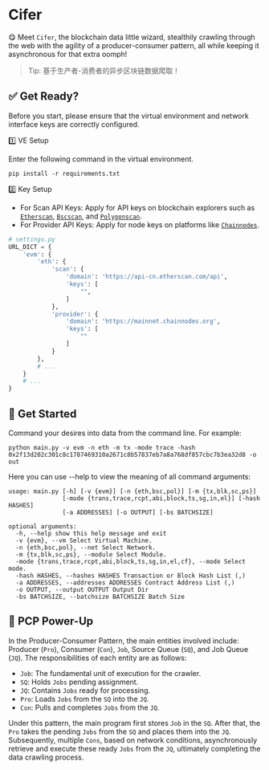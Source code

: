 # Cifer

😋 Meet `Cifer`, the blockchain data little wizard, 
stealthily crawling through the web with the agility of a producer-consumer pattern, 
all while keeping it asynchronous for that extra oomph!

> Tip: 基于生产者-消费者的异步区块链数据爬取！

## ✅ Get Ready?

Before you start, please ensure that the virtual environment and network interface keys 
are correctly configured.

1️⃣ VE Setup

Enter the following command in the virtual environment.

```
pip install -r requirements.txt
```

2️⃣ Key Setup

- For Scan API Keys: Apply for API keys on blockchain explorers such as 
[`Etherscan`](https://cn.etherscan.com),
[`Bscscan`](https://bscscan.com), and 
[`Polygonscan`](https://polygonscan.com).
- For Provider API Keys: Apply for node keys on platforms like [`Chainnodes`](https://www.chainnodes.org).

```python
# settings.py
URL_DICT = {
    'evm': {
        'eth': {
            'scan': {
                'domain': 'https://api-cn.etherscan.com/api',
                'keys': [
                    "",
                ]
            },
            'provider': {
                'domain': 'https://mainnet.chainnodes.org',
                'keys': [
                    ""
                ]
            }
        },
        # ...    
    }
    # ...    
}
```


## 🔰 Get Started

Command your desires into data from the command line. For example:

```
python main.py -v evm -n eth -m tx -mode trace -hash 0x2f13d202c301c8c1787469310a2671c8b57837eb7a8a768df857cbc7b3ea32d8 -o out
```

Here you can use --help to view the meaning of all command arguments:

```
usage: main.py [-h] [-v {evm}] [-n {eth,bsc,pol}] [-m {tx,blk,sc,ps}]
               [-mode {trans,trace,rcpt,abi,block,ts,sg,in,el}] [-hash HASHES]  
               [-a ADDRESSES] [-o OUTPUT] [-bs BATCHSIZE]

optional arguments:
  -h, --help show this help message and exit
  -v {evm}, --vm Select Virtual Machine.
  -n {eth,bsc,pol}, --net Select Network.
  -m {tx,blk,sc,ps}, --module Select Module.
  -mode {trans,trace,rcpt,abi,block,ts,sg,in,el,cf}, --mode Select mode.
  -hash HASHES, --hashes HASHES Transaction or Block Hash List (,)
  -a ADDRESSES, --addresses ADDRESSES Contract Address List (,)
  -o OUTPUT, --output OUTPUT Output Dir
  -bs BATCHSIZE, --batchsize BATCHSIZE Batch Size
```


## 🎉 PCP Power-Up

In the Producer-Consumer Pattern, the main entities involved include: 
Producer (`Pro`), Consumer (`Con`), `Job`, Source Queue (`SQ`), and Job Queue (`JQ`). 
The responsibilities of each entity are as follows:

- `Job`: The fundamental unit of execution for the crawler.
- `SQ`: Holds `Jobs` pending assignment.
- `JQ`: Contains `Jobs` ready for processing.
- `Pro`: Loads `Jobs` from the `SQ` into the `JQ`. 
- `Con`: Pulls and completes `Jobs` from the `JQ`.

Under this pattern, 
the main program first stores `Job` in the `SQ`. 
After that, the `Pro` takes the pending `Jobs` from the `SQ`
and places them into the `JQ`. Subsequently, multiple `Cons`, based on network conditions, 
asynchronously retrieve and execute these ready `Jobs` from the `JQ`, 
ultimately completing the data crawling process.




